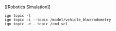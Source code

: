 [[Robotics Simulation]]

```
ign topic -l
ign topic -i --topic /model/vehicle_blue/odometry
ign topic -e --topic /cmd_vel
```
